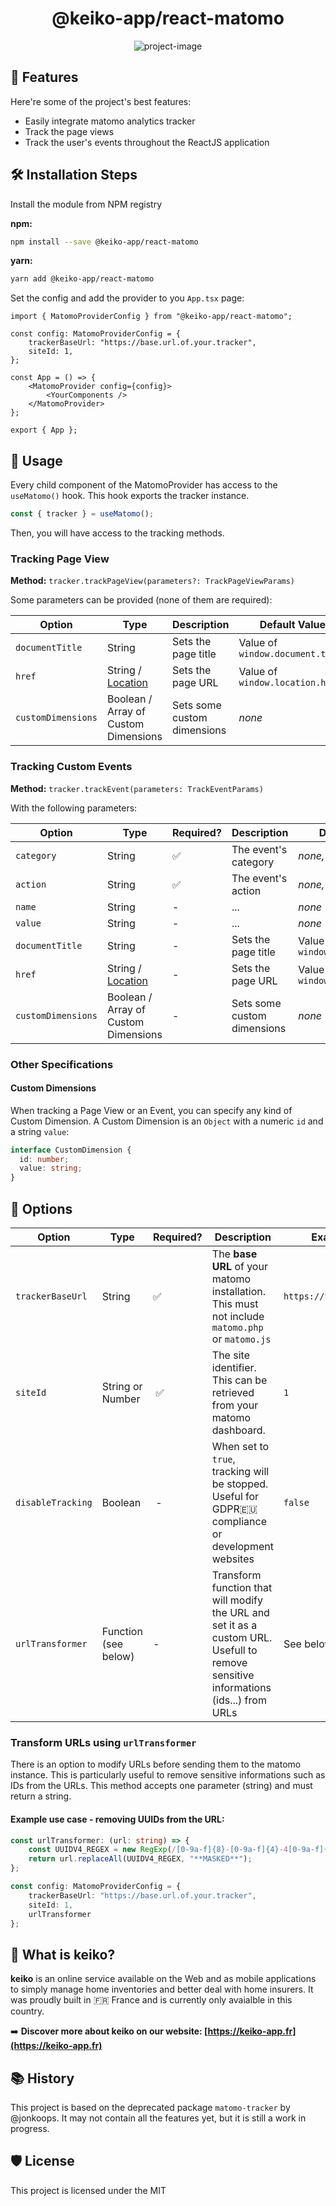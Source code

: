 <h1 align="center" id="title">@keiko-app/react-matomo</h1>


<p align="center"><img src="https://socialify.git.ci/keiko-app/react-matomo/image?description=1&amp;font=Source%20Code%20Pro&amp;forks=1&amp;issues=1&amp;language=1&amp;name=1&amp;owner=1&amp;pulls=1&amp;stargazers=1&amp;theme=Auto" alt="project-image" with="75%"></p>

## 🧐 Features

Here're some of the project's best features:

- Easily integrate matomo analytics tracker
- Track the page views
- Track the user's events throughout the ReactJS application

## 🛠️ Installation Steps

Install the module from NPM registry

**npm:**

```bash
npm install --save @keiko-app/react-matomo
```

**yarn:**

```bash
yarn add @keiko-app/react-matomo
```

Set the config and add the provider to you `App.tsx` page:

```tsx
import { MatomoProviderConfig } from "@keiko-app/react-matomo";

const config: MatomoProviderConfig = {
	trackerBaseUrl: "https://base.url.of.your.tracker",
	siteId: 1,
};

const App = () => {
	<MatomoProvider config={config}>
		<YourComponents />	
	</MatomoProvider>
};

export { App };
```

## 📝 Usage

Every child component of the MatomoProvider has access to the `useMatomo()` hook. This hook exports the tracker instance.

```typescript
const { tracker } = useMatomo();
```

Then, you will have access to the tracking methods. 

### Tracking Page View 

**Method:** `tracker.trackPageView(parameters?: TrackPageViewParams)` 

Some parameters can be provided (none of them are required): 

| Option | Type | Description | Default Value |
| --- | --- | --- | --- |
| `documentTitle` | String | Sets the page title | Value of `window.document.title`
| `href` | String / [Location](https://developer.mozilla.org/docs/Web/API/Location) | Sets the page URL | Value of `window.location.href` |
| `customDimensions` | Boolean / Array of Custom Dimensions | Sets some custom dimensions | *none* |

### Tracking Custom Events 

**Method:** `tracker.trackEvent(parameters: TrackEventParams)`

With the following parameters: 

| Option | Type | Required? | Description | Default Value |
| --- | --- | --- | --- | --- |
| `category` | String | ✅ | The event's category | *none, must be set* 
| `action` | String | ✅ | The event's action | *none, must be set* 
| `name` | String | - | ... | *none* 
| `value` | String | - | ... | *none* 
| `documentTitle` | String | - | Sets the page title | Value of `window.document.title`
| `href` | String / [Location](https://developer.mozilla.org/docs/Web/API/Location) | - | Sets the page URL | Value of `window.location.href` |
| `customDimensions` | Boolean / Array of Custom Dimensions | - | Sets some custom dimensions | *none* |

### Other Specifications

#### Custom Dimensions

When tracking a Page View or an Event, you can specify any kind of Custom Dimension. A Custom Dimension is an `Object` with a numeric `id` and a string `value`: 

```typescript
interface CustomDimension {
  id: number;
  value: string;
}
```


## 🔧 Options

| Option | Type | Required? | Description | Example |
| --- | --- | --- | --- | --- |
| `trackerBaseUrl` | String | ✅ | The **base URL** of your matomo installation. This must not include `matomo.php` or `matomo.js` | `https://track.me.eu` |
| `siteId` |  String or Number | ✅ | The site identifier. This can be retrieved from your matomo dashboard. | `1` |
| `disableTracking` | Boolean | - | When set to `true`, tracking will be stopped. Useful for GDPR🇪🇺 compliance or development websites | `false` |
| `urlTransformer` | Function (see below) | - | Transform function that will modify the URL and set it as a custom URL. Usefull to remove sensitive informations (ids...) from URLs | See below |

### Transform URLs using `urlTransformer`

There is an option to modify URLs before sending them to the matomo instance. This is particularly useful to remove sensitive informations such as IDs from the URLs. This method accepts one parameter (string) and must return a string. 

#### Example use case - removing UUIDs from the URL: 
```typescript
const urlTransformer: (url: string) => {
	const UUIDV4_REGEX = new RegExp(/[0-9a-f]{8}-[0-9a-f]{4}-4[0-9a-f]{3}-[89ab][0-9a-f]{3}-[0-9a-f]{12}/, "g");
	return url.replaceAll(UUIDV4_REGEX, "**MASKED**");
};

const config: MatomoProviderConfig = {
	trackerBaseUrl: "https://base.url.of.your.tracker",
	siteId: 1,
	urlTransformer
};
```

## 💖 What is keiko?

**keiko** is an online service available on the Web and as mobile applications to simply manage home inventories and better deal with home insurers. It was proudly built in 🇫🇷 France and is currently only avaialble in this country. 

➡️ **Discover more about keiko on our website: [https://keiko-app.fr](https://keiko-app.fr)**

## 📚 History

This project is based on the deprecated package `matomo-tracker` by @jonkoops. It may not contain all the features yet, but it is still a work in progress.  

## 🛡️ License

This project is licensed under the MIT
